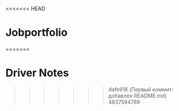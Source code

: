 <<<<<<< HEAD
# Jobportfolio
=======
# Driver Notes
>>>>>>> dafe918 (Первый коммит: добавлен README.md)
4837594789
